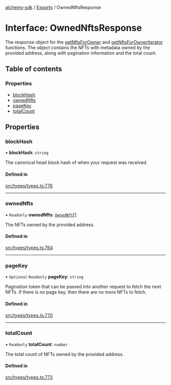 [alchemy-sdk](../README.md) / [Exports](../modules.md) / OwnedNftsResponse

# Interface: OwnedNftsResponse

The response object for the [getNftsForOwner](../classes/NftNamespace.md#getnftsforowner) and
[getNftsForOwnerIterator](../classes/NftNamespace.md#getnftsforowneriterator) functions. The object contains the NFTs with
metadata owned by the provided address, along with pagination information and
the total count.

## Table of contents

### Properties

- [blockHash](OwnedNftsResponse.md#blockhash)
- [ownedNfts](OwnedNftsResponse.md#ownednfts)
- [pageKey](OwnedNftsResponse.md#pagekey)
- [totalCount](OwnedNftsResponse.md#totalcount)

## Properties

### blockHash

• **blockHash**: `string`

The canonical head block hash of when your request was received.

#### Defined in

[src/types/types.ts:776](https://github.com/alchemyplatform/alchemy-sdk-js/blob/4a7f568/src/types/types.ts#L776)

___

### ownedNfts

• `Readonly` **ownedNfts**: [`OwnedNft`](OwnedNft.md)[]

The NFTs owned by the provided address.

#### Defined in

[src/types/types.ts:764](https://github.com/alchemyplatform/alchemy-sdk-js/blob/4a7f568/src/types/types.ts#L764)

___

### pageKey

• `Optional` `Readonly` **pageKey**: `string`

Pagination token that can be passed into another request to fetch the next
NFTs. If there is no page key, then there are no more NFTs to fetch.

#### Defined in

[src/types/types.ts:770](https://github.com/alchemyplatform/alchemy-sdk-js/blob/4a7f568/src/types/types.ts#L770)

___

### totalCount

• `Readonly` **totalCount**: `number`

The total count of NFTs owned by the provided address.

#### Defined in

[src/types/types.ts:773](https://github.com/alchemyplatform/alchemy-sdk-js/blob/4a7f568/src/types/types.ts#L773)
